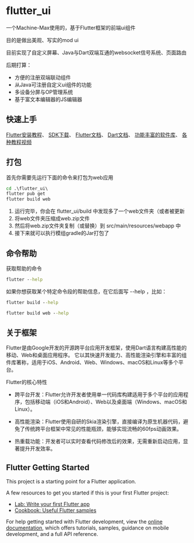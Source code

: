 # flutter_ui


一个Machine-Max使用的，基于Flutter框架的前端ui组件

目的是做出美观、写实的mod ui

目前实现了自定义屏幕、Java与Dart双端互通的websocket信号系统、页面路由

后期打算：
* 方便的注册双端联动组件
* 从Java可注册自定义ui组件的功能
* 多设备分屏与OP管理系统
* 基于富文本编辑器的JS编辑器


## 快速上手

[Flutter安装教程](https://blog.csdn.net/ambergreen/article/details/141058085)、
[SDK下载](https://docs.flutter.cn/install/manual)、
[Flutter文档](https://docs.flutter.cn/)、
[Dart文档](https://dart.cn/docs/)、
[功能丰富的软件库](https://fluttergems.dev/)、
[各种教程视频](https://space.bilibili.com/3493136194079317/lists/2939302?type=season)

## 打包

首先你需要先运行下面的命令来打包为web应用
```cmd
cd .\flutter_ui\
flutter pub get
flutter build web
```
1. 运行完毕，你会在 flutter_ui/build 中发现多了一个web文件夹（或者被更新
2. 将web文件夹压缩成web.zip文件
3. 然后将web.zip文件夹复制（或替换）到 src/main/resources/webapp 中
4. 接下来就可以执行模组gradle的Jar打包了

## 命令帮助

获取帮助的命令
```cmd
flutter --help
```
如果你想获取某个特定命令段的帮助信息，在它后面写 --help ，比如：
```cmd
flutter build --help
```
```cmd
flutter build web --help
```


## 关于框架
Flutter是由Google开发的开源跨平台应用开发框架，使用Dart语言构建高性能的移动、Web和桌面应用程序。‌ 它以其快速开发能力、高性能渲染引擎和丰富的组件库著称，适用于iOS、Android、Web、Windows、macOS和Linux等多个平台。

Flutter的核心特性‌

* 跨平台开发‌：Flutter允许开发者使用单一代码库构建适用于多个平台的应用程序，包括移动端（iOS和Android）、Web以及桌面端（Windows、macOS和Linux）。‌

* 高性能渲染‌：Flutter使用自研的Skia渲染引擎，直接编译为原生机器代码，避免了传统跨平台框架中常见的性能瓶颈，能够实现流畅的60fps动画效果。‌

* 热重载功能‌：开发者可以实时查看代码修改后的效果，无需重新启动应用，显著提升开发效率。‌



## Flutter Getting Started

This project is a starting point for a Flutter application.

A few resources to get you started if this is your first Flutter project:

- [Lab: Write your first Flutter app](https://docs.flutter.dev/get-started/codelab)
- [Cookbook: Useful Flutter samples](https://docs.flutter.dev/cookbook)

For help getting started with Flutter development, view the
[online documentation](https://docs.flutter.dev/), which offers tutorials,
samples, guidance on mobile development, and a full API reference.
